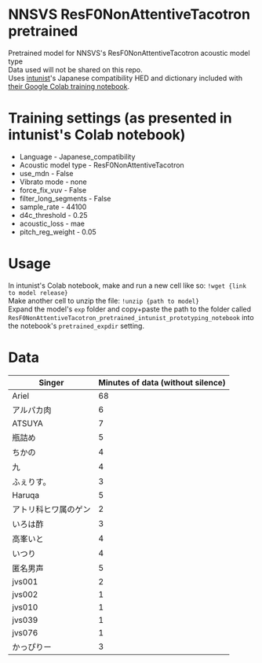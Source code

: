 # NNSVS ResF0NonAttentiveTacotron pretrained
Pretrained model for NNSVS's ResF0NonAttentiveTacotron acoustic model type\
Data used will not be shared on this repo.\
Uses [intunist](https://github.com/intunist)'s Japanese compatibility HED and dictionary included with [their Google Colab training notebook](https://github.com/intunist/notebooks/blob/main/nnsvs/intunist-nnsvs-colab.ipynb).
# Training settings (as presented in intunist's Colab notebook)
- Language - Japanese_compatibility
- Acoustic model type - ResF0NonAttentiveTacotron
- use_mdn - False
- Vibrato mode - none
- force_fix_vuv - False
- filter_long_segments - False
- sample_rate - 44100
- d4c_threshold - 0.25
- acoustic_loss - mae
- pitch_reg_weight - 0.05
# Usage
In intunist's Colab notebook, make and run a new cell like so: `!wget {link to model release}`\
Make another cell to unzip the file: `!unzip {path to model}`\
Expand the model's `exp` folder and copy+paste the path to the folder called `ResF0NonAttentiveTacotron_pretrained_intunist_prototyping_notebook` into the notebook's `pretrained_expdir` setting.
# Data

|Singer|Minutes of data (without silence)|
|---|---|
|Ariel|68|
|アルパカ肉|6|
|ATSUYA|7|
|瓶詰め|5|
|ちかの|4|
|九|4|
|ふぇりす。|3|
|Haruqa|5|
|アトリ科ヒワ属のゲン|2|
|いろは酢|3|
|高峯いと|4|
|いつり|4|
|匿名男声|5|
|jvs001|2|
|jvs002|1|
|jvs010|1|
|jvs039|1|
|jvs076|1|
|かっぴりー|3|
